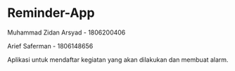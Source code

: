 # Reminder-App

Muhammad Zidan Arsyad - 1806200406

Arief Saferman - 1806148656



Aplikasi untuk mendaftar kegiatan yang akan dilakukan dan membuat alarm.
